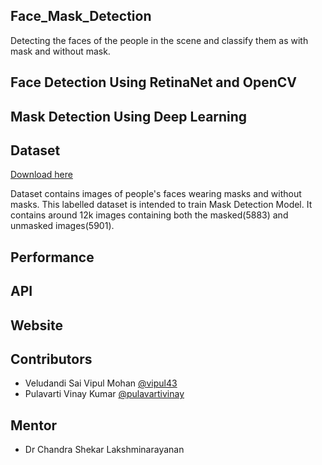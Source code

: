 ## Face_Mask_Detection
Detecting the faces of the people in the scene and classify them as with mask and without mask. 

## Face Detection Using RetinaNet and OpenCV

## Mask Detection Using Deep Learning

## Dataset
[Download here](https://www.kaggle.com/ashishjangra27/face-mask-12k-images-dataset)

Dataset contains images of people's faces wearing masks and without masks. This labelled dataset is intended to train Mask Detection Model. It contains around 12k images containing both the masked(5883) and unmasked images(5901).


## Performance

## API

## Website

## Contributors
- Veludandi Sai Vipul Mohan [@vipul43](https://github.com/vipul43)
- Pulavarti Vinay Kumar [@pulavartivinay](https://github.com/pulavartivinay)

## Mentor
- Dr Chandra Shekar Lakshminarayanan